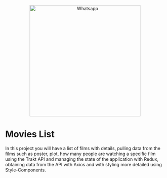 <p align="center">
  <img src="https://imgur.com/2Gn7mMX.png" width="350" title="Whatsapp">
</p>

# Movies List

In this project you will have a list of films with details, pulling data from the films such as poster, plot, how many people are watching a specific film using the Trakt API and managing the state of the application with Redux, obtaining data from the API with Axios and with styling more detailed using Style-Components.
